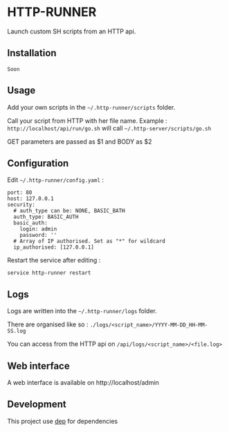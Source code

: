 # HTTP-RUNNER

Launch custom SH scripts from an HTTP api.

## Installation
```
Soon
```

## Usage

Add your own scripts in the `~/.http-runner/scripts` folder.

Call your script from HTTP with her file name. Example : `http://localhost/api/run/go.sh` will call `~/.http-server/scripts/go.sh`

GET parameters are passed as $1 and BODY as $2

## Configuration
Edit `~/.http-runner/config.yaml` :
```
port: 80
host: 127.0.0.1
security:
  # auth_type can be: NONE, BASIC_BATH
  auth_type: BASIC_AUTH
  basic_auth:
    login: admin
    password: ''
  # Array of IP authorised. Set as "*" for wildcard
  ip_authorised: [127.0.0.1]
```

Restart the service after editing :
```
service http-runner restart
```

## Logs

Logs are written into the `~/.http-runner/logs` folder.

There are organised like so :
```./logs/<script_name>/YYYY-MM-DD_HH-MM-SS.log```

You can access from the HTTP api on `/api/logs/<script_name>/<file.log>`

## Web interface

A web interface is available on http://localhost/admin

## Development

This project use [dep](https://github.com/golang/dep) for dependencies
